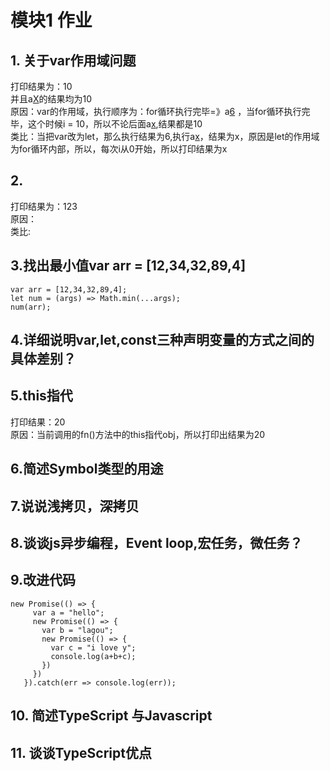 # 模块1 作业

## 1. 关于var作用域问题

打印结果为：10 <br>
并且a[X]()的结果均为10 <br>
原因：var的作用域，执行顺序为：for循环执行完毕=》a[6]() ，当for循环执行完毕，这个时候i = 10，所以不论后面a[x](),结果都是10 <br>
类比：当把var改为let，那么执行结果为6,执行a[x]()，结果为x，原因是let的作用域为for循环内部，所以，每次i从0开始，所以打印结果为x


## 2.

打印结果为：123<br>
原因：<br>
类比:<br>

## 3.找出最小值var arr = [12,34,32,89,4]
 
  ```
  var arr = [12,34,32,89,4];
  let num = (args) => Math.min(...args);
  num(arr);
  ```

## 4.详细说明var,let,const三种声明变量的方式之间的具体差别？

## 5.this指代

打印结果：20<br>
原因：当前调用的fn()方法中的this指代obj，所以打印出结果为20<br>

## 6.简述Symbol类型的用途


## 7.说说浅拷贝，深拷贝


## 8.谈谈js异步编程，Event loop,宏任务，微任务？


## 9.改进代码

 ```
 new Promise(() => {
      var a = "hello";
      new Promise(() => {
        var b = "lagou";
        new Promise(() => {
          var c = "i love y";
          console.log(a+b+c);
        })
      })
    }).catch(err => console.log(err));
 ```


## 10. 简述TypeScript 与Javascript


## 11. 谈谈TypeScript优点









